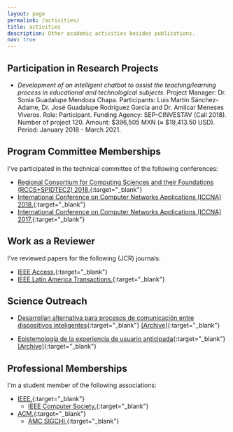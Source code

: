 ```yaml
---
layout: page
permalink: /activities/
title: activities
description: Other academic activities besides publications.
nav: true
---
```


## Participation in Research Projects

- *Development of an intelligent chatbot to assist the teaching/learning process in educational and technological subjects*. Project Manager: Dr. Sonia Guadalupe Mendoza Chapa. Participants: Luis Martín Sánchez-Adame, Dr. José Guadalupe Rodríguez García and Dr. Amilcar Meneses Viveros. Role: Participant. Funding Agency: SEP-CINVESTAV (Call 2018). Number of project 120. Amount: $396,505 MXN (≈ $19,413.50 USD). Period: January 2018 - March 2021.

## Program Committee Memberships

I've participated in the technical committee of the following conferences:

- [Regional Consortium for Computing Sciences and their Foundations (RCCS+SPIDTEC2) 2018.](https://web.archive.org/web/20210814232905/http://ceur-ws.org/Vol-2304/){:target="_blank"}
- [International Conference on Computer Networks Applications (ICCNA) 2018.](https://web.archive.org/web/20181209032932/http://iccna.itmexicali.edu.mx/en/){:target="_blank"}
- [International Conference on Computer Networks Applications (ICCNA) 2017.](https://web.archive.org/web/20170814034844/http://iccna.itmexicali.edu.mx/en/){:target="_blank"}

## Work as a Reviewer

I've reviewed papers for the following (JCR) journals:

- [IEEE Access.](https://ieeeaccess.ieee.org/){:target="_blank"}
- [IEEE Latin America Transactions.](https://latamt.ieeer9.org/index.php/transactions/index){:target="_blank"}

## Science Outreach

- [Desarrollan alternativa para procesos de comunicación entre dispositivos inteligentes](https://conexion.cinvestav.mx/Publicaciones/desarrollan-alternativa-para-procesos-de-comunicaci243n-entre-dispositivos-inteligentes){:target="_blank"} [[Archive]](hhttps://web.archive.org/web/20220303040624/https://conexion.cinvestav.mx/Publicaciones/desarrollan-alternativa-para-procesos-de-comunicaci243n-entre-dispositivos-inteligentes){:target="_blank"}

- [Epistemología de la experiencia de usuario anticipada](https://avanceyperspectiva.cinvestav.mx/epistemologia-de-la-experiencia-de-usuario-anticipada/){:target="_blank"} [[Archive]](https://web.archive.org/web/20220218200405/https://avanceyperspectiva.cinvestav.mx/epistemologia-de-la-experiencia-de-usuario-anticipada/){:target="_blank"}

## Professional Memberships

I'm a student member of the following associations:

- [IEEE.](https://www.ieee.org/){:target="_blank"}
	- [IEEE Computer Society.](https://www.computer.org/){:target="_blank"}
- [ACM.](https://www.acm.org/){:target="_blank"}
	- [AMC SIGCHI.](https://sigchi.org/){:target="_blank"}